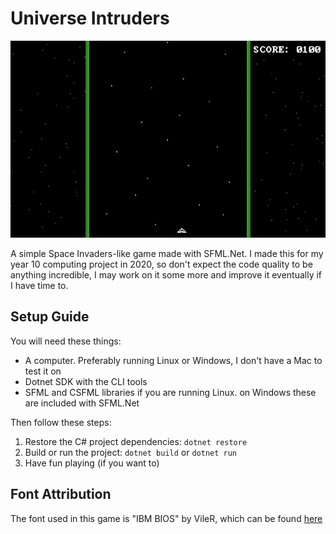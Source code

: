 # Universe Intruders
![Game Demo](./Resources/demo.gif)

A simple Space Invaders-like game made with SFML.Net. I made this for my year 10 computing project in 2020, so don't expect the code quality to be anything incredible, I may work on it some more and improve it eventually if I have time to.

## Setup Guide
You will need these things:
- A computer. Preferably running Linux or Windows, I don't have a Mac to test it on 
- Dotnet SDK with the CLI tools
- SFML and CSFML libraries if you are running Linux. on Windows these are included with SFML.Net

Then follow these steps:
1. Restore the C# project dependencies: `dotnet restore`
2. Build or run the project: `dotnet build` or `dotnet run`
3. Have fun playing (if you want to)

## Font Attribution
The font used in this game is "IBM BIOS" by VileR, which can be found [here](https://int10h.org/oldschool-pc-fonts/)
